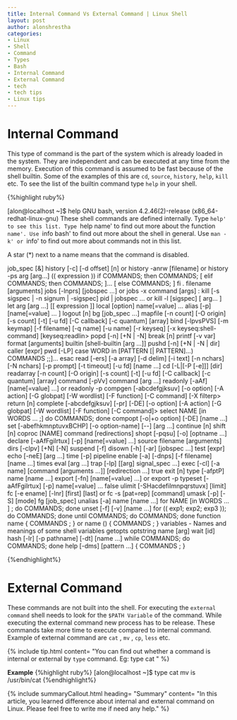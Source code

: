 ```yaml
---
title: Internal Command Vs External Command | Linux Shell
layout: post
author: alonshrestha
categories:
- Linux
- Shell
- Command
- Types
- Bash
- Internal Command
- External Command
- tech
- tech tips
- Linux tips
---
```


# Internal Command
This type of command is the part of the system which is already loaded in the system. They are independent and can be executed at any time from the memory. Execution of this command is assumed to be fast because of the shell builtin. Some of the examples of this are `cd`, `source`, `history`, `help`, `kill` etc. To see the list of  the builtin command type `help` in your shell. 

{%highlight ruby%}

[alon@localhost ~]$ help
GNU bash, version 4.2.46(2)-release (x86_64-redhat-linux-gnu)
These shell commands are defined internally.  Type `help' to see this list.
Type `help name' to find out more about the function `name'.
Use `info bash' to find out more about the shell in general.
Use `man -k' or `info' to find out more about commands not in this list.

A star (*) next to a name means that the command is disabled.

 job_spec [&]                                                                                                          history [-c] [-d offset] [n] or history -anrw [filename] or history -ps arg [arg...]
 (( expression ))                                                                                                      if COMMANDS; then COMMANDS; [ elif COMMANDS; then COMMANDS; ]... [ else COMMANDS; ] fi
 . filename [arguments]                                                                                                jobs [-lnprs] [jobspec ...] or jobs -x command [args]
 :                                                                                                                     kill [-s sigspec | -n signum | -sigspec] pid | jobspec ... or kill -l [sigspec]
 [ arg... ]                                                                                                            let arg [arg ...]
 [[ expression ]]                                                                                                      local [option] name[=value] ...
 alias [-p] [name[=value] ... ]                                                                                        logout [n]
 bg [job_spec ...]                                                                                                     mapfile [-n count] [-O origin] [-s count] [-t] [-u fd] [-C callback] [-c quantum] [array]
 bind [-lpvsPVS] [-m keymap] [-f filename] [-q name] [-u name] [-r keyseq] [-x keyseq:shell-command] [keyseq:readlin>  popd [-n] [+N | -N]
 break [n]                                                                                                             printf [-v var] format [arguments]
 builtin [shell-builtin [arg ...]]                                                                                     pushd [-n] [+N | -N | dir]
 caller [expr]                                                                                                         pwd [-LP]
 case WORD in [PATTERN [| PATTERN]...) COMMANDS ;;]... esac                                                            read [-ers] [-a array] [-d delim] [-i text] [-n nchars] [-N nchars] [-p prompt] [-t timeout] [-u fd] [name ...]
 cd [-L|[-P [-e]]] [dir]                                                                                               readarray [-n count] [-O origin] [-s count] [-t] [-u fd] [-C callback] [-c quantum] [array]
 command [-pVv] command [arg ...]                                                                                      readonly [-aAf] [name[=value] ...] or readonly -p
 compgen [-abcdefgjksuv] [-o option]  [-A action] [-G globpat] [-W wordlist]  [-F function] [-C command] [-X filterp>  return [n]
 complete [-abcdefgjksuv] [-pr] [-DE] [-o option] [-A action] [-G globpat] [-W wordlist]  [-F function] [-C command]>  select NAME [in WORDS ... ;] do COMMANDS; done
 compopt [-o|+o option] [-DE] [name ...]                                                                               set [-abefhkmnptuvxBCHP] [-o option-name] [--] [arg ...]
 continue [n]                                                                                                          shift [n]
 coproc [NAME] command [redirections]                                                                                  shopt [-pqsu] [-o] [optname ...]
 declare [-aAfFgilrtux] [-p] [name[=value] ...]                                                                        source filename [arguments]
 dirs [-clpv] [+N] [-N]                                                                                                suspend [-f]
 disown [-h] [-ar] [jobspec ...]                                                                                       test [expr]
 echo [-neE] [arg ...]                                                                                                 time [-p] pipeline
 enable [-a] [-dnps] [-f filename] [name ...]                                                                          times
 eval [arg ...]                                                                                                        trap [-lp] [[arg] signal_spec ...]
 exec [-cl] [-a name] [command [arguments ...]] [redirection ...]                                                      true
 exit [n]                                                                                                              type [-afptP] name [name ...]
 export [-fn] [name[=value] ...] or export -p                                                                          typeset [-aAfFgilrtux] [-p] name[=value] ...
 false                                                                                                                 ulimit [-SHacdefilmnpqrstuvx] [limit]
 fc [-e ename] [-lnr] [first] [last] or fc -s [pat=rep] [command]                                                      umask [-p] [-S] [mode]
 fg [job_spec]                                                                                                         unalias [-a] name [name ...]
 for NAME [in WORDS ... ] ; do COMMANDS; done                                                                          unset [-f] [-v] [name ...]
 for (( exp1; exp2; exp3 )); do COMMANDS; done                                                                         until COMMANDS; do COMMANDS; done
 function name { COMMANDS ; } or name () { COMMANDS ; }                                                                variables - Names and meanings of some shell variables
 getopts optstring name [arg]                                                                                          wait [id]
 hash [-lr] [-p pathname] [-dt] [name ...]                                                                             while COMMANDS; do COMMANDS; done
 help [-dms] [pattern ...]                                                                                             { COMMANDS ; }


{%endhighlight%}
# External Command
These commands are not built into the shell. For executing the `external command` shell needs to look for the `$PATH Variable` of the command. While executing the external command new process has to be release. These commands take more time to execute compared to internal command. Example of external command are `cat` , `mv` , `cp`, `less` etc.

{% include tip.html content= "You can find out whether a command is internal or external by `type` command. Eg: type cat " %}

**Example**
{%highlight ruby%}
[alon@localhost ~]$ type cat
mv is /usr/bin/cat
{%endhighlight%}

{% include summaryCallout.html heading= "Summary" content= "In this article, you learned difference about internal and external command on Linux. Please feel free to write me if need any help." %}